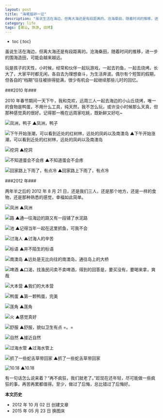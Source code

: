 ```yaml
---
layout: post
title: "海墘煏卵一记"
description: "虽说生活在海边，但离大海还是有段距离的。沧海桑田，随着时间的推移，进一步的围海造田，可能会越来越远。玩是孩子的天性，小时候，经常和伙伴一起玩游戏，一起去钓鱼，一起去烧烤。长大了，大家平时都无闲，各自去为理想奋斗，为生活奔波。"
category: life
tags: [潮汕, 旅游, 烧烤]
---
```


* toc
{:toc}

虽说生活在海边，但离大海还是有段距离的。沧海桑田，随着时间的推移，进一步的围海造田，可能会越来越远。

玩是孩子的天性，小时候，经常和伙伴一起玩游戏，一起去钓鱼，一起去烧烤。长大了，大家平时都无闲，各自去为理想奋斗，为生活奔波。偶尔有个短暂的假期，但各自的“档期”往往被排得挺满，很少有机会一起继续那些儿时的回忆。

###2010 年###

2010 年春节期间一天下午，我和克欢，远周三人一起去海边的小山丘烧烤，唯一的食物是鸭蛋，不用什么工具，纯天然，我不怎么玩，或许没小时候那么天真，但那种感觉真的很好。记得那一晚在远周家吃蚝，既新鲜又好吃~

![凤洲，鸭子]({{site.IMG_PATH}}/go-barbecue-to-the-seaside-01.jpg_640)
▲凤洲，鸭子

![下午开始涨潮，可以看到近处的红树林，远处的凤屿以及南澳岛]({{site.IMG_PATH}}/go-barbecue-to-the-seaside-02.jpg_640)
▲下午开始涨潮，可以看到近处的红树林，远处的凤屿以及南澳岛

![挖洞]({{site.IMG_PATH}}/go-barbecue-to-the-seaside-03.jpg_640)
▲挖洞

![不知道蛋会不会疼]({{site.IMG_PATH}}/go-barbecue-to-the-seaside-04.jpg_640)
▲不知道蛋会不会疼

![回家路上下雨了，有点冷]({{site.IMG_PATH}}/go-barbecue-to-the-seaside-05.jpg_640)
▲回家路上下雨了，有点冷

###2012 年###

两年半之后的 2012 年 8 月 21 日，还是我们三人，还是那个地方，还是一样的食物，还是那种熟悉的感觉，幸福如此简单。

![凤洲]({{site.IMG_PATH}}/go-barbecue-to-the-seaside-06.jpg_640)
▲凤洲

![路]({{site.IMG_PATH}}/go-barbecue-to-the-seaside-07.jpg_640)
▲通—往海边的路又有一段铺了水泥路

![池]({{site.IMG_PATH}}/go-barbecue-to-the-seaside-08.jpg_640)
▲记得当年一起在这里抓鱼，可我不会

![讨海人]({{site.IMG_PATH}}/go-barbecue-to-the-seaside-09.jpg_640)
▲讨海人的辛苦

![标语]({{site.IMG_PATH}}/go-barbecue-to-the-seaside-10.jpg_640)
▲并不陌生的标语

![南澳岛]({{site.IMG_PATH}}/go-barbecue-to-the-seaside-11.jpg_640)
▲远处是无比向往的南澳岛，通往岛上的大桥

![啤酒]({{site.IMG_PATH}}/go-barbecue-to-the-seaside-12.jpg_640)
▲口渴，找渔民问卖不卖啤酒，得到的回答是，要买没有，要喝来拿，爽哉

![大本营]({{site.IMG_PATH}}/go-barbecue-to-the-seaside-13.jpg_640)
▲我们的大本营

![鸭蛋]({{site.IMG_PATH}}/go-barbecue-to-the-seaside-14.jpg_640)
▲第一颗鸭蛋，完美

![莲角]({{site.IMG_PATH}}/go-barbecue-to-the-seaside-15.jpg_640)
▲莲角

![火]({{site.IMG_PATH}}/go-barbecue-to-the-seaside-16.jpg_640)
▲感觉真好

![舒服]({{site.IMG_PATH}}/go-barbecue-to-the-seaside-17.jpg_640)
▲舒服，貌似卫生有点 =。=

![自然]({{site.IMG_PATH}}/go-barbecue-to-the-seaside-18.jpg_640)
▲接近自然

![过海水管]({{site.IMG_PATH}}/go-barbecue-to-the-seaside-19.jpg_640)
▲过海水管上

![抓了一些蛇舌草带回家]({{site.IMG_PATH}}/go-barbecue-to-the-seaside-20.jpg_640)
▲抓了一些蛇舌草带回家

![10.18]({{site.IMG_PATH}}/go-barbecue-to-the-seaside-21.jpg_640)
▲10.18

有一句话怎么说来着？“再不疯狂，我们就老了。”趁现在还年轻，尽可能做一些疯狂的事，再苦再累都值得。至少，做过了后悔，总比错过了后悔好。

**本文历史**

* 2012 年 10 月 02 日 创建文章
* 2015 年 05 月 23 日 换图床
